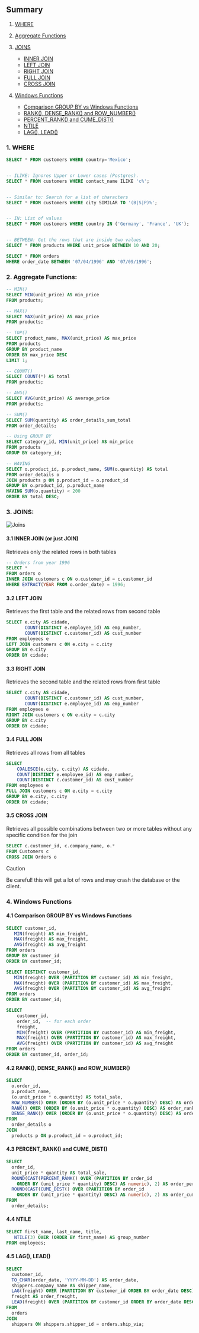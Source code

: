 ## Summary
1. [WHERE](#1-where-clause)
2. [Aggregate Functions](#2-aggregate-functions)
3. [JOINS](#3-joins)
    - [INNER JOIN](#31-inner-join-or-just-join)
    - [LEFT JOIN](#32-left-join)
    - [RIGHT JOIN](#33-right-join)
    - [FULL JOIN](#34-full-join)
    - [CROSS JOIN](#35-cross-join)

4. [Windows Functions](#4-windows-functions)
    - [Comparison GROUP BY vs Windows Functions](#41-comparison-group-by-vs-windows-functions)
    - [RANK(), DENSE_RANK() and ROW_NUMBER()](#42-rank-dense_rank-and-row_number)
    - [PERCENT_RANK() and CUME_DIST()](#43-percent_rank-and-cume_dist)
    - [NTILE](#44-ntile)
    - [LAG(), LEAD()](#45-lag-lead)


### 1. WHERE
```sql
SELECT * FROM customers WHERE country='Mexico';


-- ILIKE: Ignores Upper or Lower cases (Postgres).
SELECT * FROM customers WHERE contact_name ILIKE 'c%';


-- Similar to: Search for a list of characters
SELECT * FROM customers WHERE city SIMILAR TO '(B|S|P)%';


-- IN: List of values
SELECT * FROM customers WHERE country IN ('Germany', 'France', 'UK');


-- BETWEEN: Get the rows that are inside two values
SELECT * FROM products WHERE unit_price BETWEEN 10 AND 20;

SELECT * FROM orders 
WHERE order_date BETWEEN '07/04/1996' AND '07/09/1996';
```

### 2. Aggregate Functions:
```sql
-- MIN()
SELECT MIN(unit_price) AS min_price
FROM products;

-- MAX()
SELECT MAX(unit_price) AS max_price
FROM products;

-- TOP()
SELECT product_name, MAX(unit_price) AS max_price
FROM products
GROUP BY product_name
ORDER BY max_price DESC
LIMIT 1;

-- COUNT()
SELECT COUNT(*) AS total
FROM products;

-- AVG()
SELECT AVG(unit_price) AS average_price
FROM products;

-- SUM()
SELECT SUM(quantity) AS order_details_sum_total
FROM order_details;

-- Using GROUP BY
SELECT category_id, MIN(unit_price) AS min_price
FROM products
GROUP BY category_id;

-- HAVING
SELECT o.product_id, p.product_name, SUM(o.quantity) AS total
FROM order_details o
JOIN products p ON p.product_id = o.product_id
GROUP BY o.product_id, p.product_name
HAVING SUM(o.quantity) < 200
ORDER BY total DESC;
```

### 3. JOINS:

![Joins](<joins.jpg>)

#### 3.1 INNER JOIN (or just JOIN)
Retrieves only the related rows in both tables
```sql
-- Orders from year 1996
SELECT *
FROM orders o
INNER JOIN customers c ON o.customer_id = c.customer_id
WHERE EXTRACT(YEAR FROM o.order_date) = 1996;
```

#### 3.2 LEFT JOIN
Retrieves the first table and the related rows from second table
```sql
SELECT e.city AS cidade, 
       COUNT(DISTINCT e.employee_id) AS emp_number, 
       COUNT(DISTINCT c.customer_id) AS cust_number
FROM employees e 
LEFT JOIN customers c ON e.city = c.city
GROUP BY e.city
ORDER BY cidade;
```

#### 3.3 RIGHT JOIN
Retrieves the second table and the related rows from first table
```sql
SELECT c.city AS cidade, 
       COUNT(DISTINCT c.customer_id) AS cust_number, 
       COUNT(DISTINCT e.employee_id) AS emp_number
FROM employees e 
RIGHT JOIN customers c ON e.city = c.city
GROUP BY c.city
ORDER BY cidade;
```

#### 3.4 FULL JOIN
Retrieves all rows from all tables
```sql
SELECT
	COALESCE(e.city, c.city) AS cidade,
	COUNT(DISTINCT e.employee_id) AS emp_number,
	COUNT(DISTINCT c.customer_id) AS cust_number
FROM employees e 
FULL JOIN customers c ON e.city = c.city
GROUP BY e.city, c.city
ORDER BY cidade;
```

#### 3.5 CROSS JOIN
Retrieves all possible combinations between two or more tables without any specific condition for the join
```sql
SELECT c.customer_id, c.company_name, o.*
FROM Customers c 
CROSS JOIN Orders o
```

> [!CAUTION]  
> Be careful! this will get a lot of rows and may crash the database or the client.

### 4. Windows Functions

#### 4.1 Comparison GROUP BY vs Windows Functions
```sql
SELECT customer_id,
   MIN(freight) AS min_freight,
   MAX(freight) AS max_freight,
   AVG(freight) AS avg_freight
FROM orders
GROUP BY customer_id
ORDER BY customer_id;

SELECT DISTINCT customer_id,
   MIN(freight) OVER (PARTITION BY customer_id) AS min_freight,
   MAX(freight) OVER (PARTITION BY customer_id) AS max_freight,
   AVG(freight) OVER (PARTITION BY customer_id) AS avg_freight
FROM orders
ORDER BY customer_id;

SELECT 
    customer_id,
    order_id,  -- for each order
    freight,
    MIN(freight) OVER (PARTITION BY customer_id) AS min_freight,
    MAX(freight) OVER (PARTITION BY customer_id) AS max_freight,
    AVG(freight) OVER (PARTITION BY customer_id) AS avg_freight
FROM orders
ORDER BY customer_id, order_id;
```

#### 4.2 RANK(), DENSE_RANK() and ROW_NUMBER()
```sql
SELECT  
  o.order_id, 
  p.product_name, 
  (o.unit_price * o.quantity) AS total_sale,
  ROW_NUMBER() OVER (ORDER BY (o.unit_price * o.quantity) DESC) AS order_rn, 
  RANK() OVER (ORDER BY (o.unit_price * o.quantity) DESC) AS order_rank, 
  DENSE_RANK() OVER (ORDER BY (o.unit_price * o.quantity) DESC) AS order_dense
FROM  
  order_details o
JOIN 
  products p ON p.product_id = o.product_id;
```

#### 4.3 PERCENT_RANK() and CUME_DIST()
```sql
SELECT  
  order_id, 
  unit_price * quantity AS total_sale,
  ROUND(CAST(PERCENT_RANK() OVER (PARTITION BY order_id 
    ORDER BY (unit_price * quantity) DESC) AS numeric), 2) AS order_percent_rank,
  ROUND(CAST(CUME_DIST() OVER (PARTITION BY order_id 
    ORDER BY (unit_price * quantity) DESC) AS numeric), 2) AS order_cume_dist
FROM  
  order_details;
```

#### 4.4 NTILE
```sql
SELECT first_name, last_name, title,
   NTILE(3) OVER (ORDER BY first_name) AS group_number
FROM employees;
```

#### 4.5 LAG(), LEAD()
```sql
SELECT 
  customer_id, 
  TO_CHAR(order_date, 'YYYY-MM-DD') AS order_date, 
  shippers.company_name AS shipper_name, 
  LAG(freight) OVER (PARTITION BY customer_id ORDER BY order_date DESC) AS previous_order_freight, 
  freight AS order_freight, 
  LEAD(freight) OVER (PARTITION BY customer_id ORDER BY order_date DESC) AS next_order_freight
FROM 
  orders
JOIN 
  shippers ON shippers.shipper_id = orders.ship_via;
```